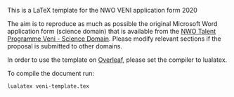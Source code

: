 This is a LaTeX template for the NWO VENI application form 2020 

The aim is to reproduce as much as possible the original Microsoft Word application form (science domain) that is available from the [NWO Talent Programme Veni - Science Domain](https://www.nwo.nl/en/funding/our-funding-instruments/nwo/innovational-research-incentives-scheme/veni/ew/innovational-research-incentives-scheme-veni-enw.html). Please modify relevant sections if the proposal is submitted to other domains.  

In order to use the template on [Overleaf](https://www.overleaf.com/project), please set the compiler to lualatex. 

To compile the document run:
```
lualatex veni-template.tex
```
